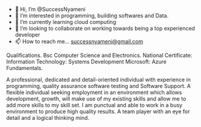 - 👋 Hi, I’m @SuccessNyameni
- 👀 I’m interested in programming, building softwares and Data.
- 🌱 I’m currently learning cloud computing
- 💞️ I’m looking to collaborate on working towards being a top experienced developer
- 📫 How to reach me... successnyameni@gmail.com

Qualifications.
Bsc Computer Science and Electronics.
National Certificate: Information Technology: Systems Development
Microsoft: Azure Fundamentals.

A professional, dedicated and detail-oriented individual with experience in programming, quality assurance software testing and Software Support. A flexible individual seeking employment in an environment which allows development, growth, will make use of my existing skills and allow me to add more skills to my skill set. I am punctual and able to work in a busy environment to produce high quality results. A team player with an eye for detail and a logical thinking mind.

<!---
SuccessNyameni/SuccessNyameni is a ✨ special ✨ repository because its `README.md` (this file) appears on your GitHub profile.
You can click the Preview link to take a look at your changes.
--->
